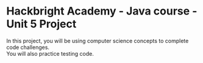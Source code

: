 # Hackbright Academy - Java course - Unit 5 Project

In this project, you will be using computer science concepts to complete code challenges.  
You will also practice testing code.
